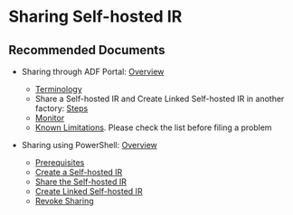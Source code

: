 <properties
	pageTitle="Share a self hosted IR with multiple factories"
	description="Self-hosted IR sharing"
	infoBubbleText=""
	authors="chez-charlie"
	ms.author="chez"
	articleId=""
	diagnosticScenario=""
	selfHelpType="generic"
	supportTopicIds="32629541, 32629542"
	resourceTags=""
	productPesIds="15613"
	cloudEnvironments="public"
/>

# Sharing Self-hosted IR

## **Recommended Documents**

* Sharing through ADF Portal: [Overview](https://docs.microsoft.com/azure/data-factory/create-self-hosted-integration-runtime#sharing-the-self-hosted-integration-runtime-with-multiple-data-factories) <br>
  * [Terminology](https://docs.microsoft.com/azure/data-factory/create-self-hosted-integration-runtime#terminology) <br>
  * Share a Self-hosted IR and Create Linked Self-hosted IR in another factory: [Steps](https://docs.microsoft.com/azure/data-factory/create-self-hosted-integration-runtime#high-level-steps-for-creating-a-linked-self-hosted-ir) <br>
  * [Monitor](https://docs.microsoft.com/azure/data-factory/create-self-hosted-integration-runtime#monitoring) <br>
  * [Known Limitations](https://docs.microsoft.com/azure/data-factory/create-self-hosted-integration-runtime#known-limitations-of-self-hosted-ir-sharing). Please check the list before filing a problem <br>

* Sharing using PowerShell: [Overview](https://docs.microsoft.com/azure/data-factory/create-shared-self-hosted-integration-runtime-powershell) <br>
  * [Prerequisites](https://docs.microsoft.com/azure/data-factory/create-shared-self-hosted-integration-runtime-powershell#prerequisites) <br>
  * [Create a Self-hosted IR](https://docs.microsoft.com/azure/data-factory/create-shared-self-hosted-integration-runtime-powershell#create-a-self-hosted-integration-runtime) <br>
  * [Share the Self-hosted IR](https://docs.microsoft.com/azure/data-factory/create-shared-self-hosted-integration-runtime-powershell#share-the-self-hosted-integration-runtime-with-another-data-factory) <br>
  * [Create Linked Self-hosted IR](https://docs.microsoft.com/azure/data-factory/create-shared-self-hosted-integration-runtime-powershell#create-a-linked-self-hosted-integration-runtime) <br>
  * [Revoke Sharing](https://docs.microsoft.com/azure/data-factory/create-shared-self-hosted-integration-runtime-powershell#revoke-integration-runtime-sharing-from-a-data-factory) <br>
